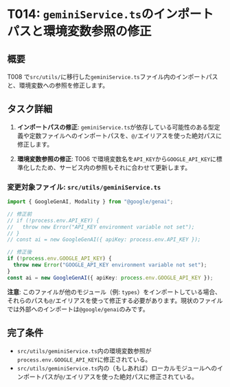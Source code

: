 # T014: `geminiService.ts`のインポートパスと環境変数参照の修正

## 概要

T008 で`src/utils/`に移行した`geminiService.ts`ファイル内のインポートパスと、環境変数への参照を修正します。

## タスク詳細

1.  **インポートパスの修正**: `geminiService.ts`が依存している可能性のある型定義や定数ファイルへのインポートパスを、`@/`エイリアスを使った絶対パスに修正します。

2.  **環境変数参照の修正**: T006 で環境変数名を`API_KEY`から`GOOGLE_API_KEY`に標準化したため、サービス内の参照もそれに合わせて更新します。

### 変更対象ファイル: `src/utils/geminiService.ts`

```typescript
import { GoogleGenAI, Modality } from "@google/genai";

// 修正前
// if (!process.env.API_KEY) {
//   throw new Error("API_KEY environment variable not set");
// }
// const ai = new GoogleGenAI({ apiKey: process.env.API_KEY });

// 修正後
if (!process.env.GOOGLE_API_KEY) {
  throw new Error("GOOGLE_API_KEY environment variable not set");
}
const ai = new GoogleGenAI({ apiKey: process.env.GOOGLE_API_KEY });
```

**注意**: このファイルが他のモジュール（例: `types`）をインポートしている場合、それらのパスも`@/`エイリアスを使って修正する必要があります。現状のファイルでは外部へのインポートは`@google/genai`のみです。

## 完了条件

- `src/utils/geminiService.ts`内の環境変数参照が`process.env.GOOGLE_API_KEY`に修正されている。
- `src/utils/geminiService.ts`内の（もしあれば）ローカルモジュールへのインポートパスが`@/`エイリアスを使った絶対パスに修正されている。
